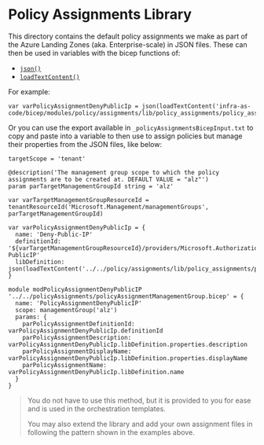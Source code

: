 # Policy Assignments Library

This directory contains the default policy assignments we make as part of the Azure Landing Zones (aka. Enterprise-scale) in JSON files. These can then be used in variables with the bicep functions of:

- [`json()`](https://docs.microsoft.com/azure/azure-resource-manager/bicep/bicep-functions-object#json)
- [`loadTextContent()`](https://docs.microsoft.com/azure/azure-resource-manager/bicep/bicep-functions-files#loadtextcontent)

For example:

```bicep
var varPolicyAssignmentDenyPublicIp = json(loadTextContent('infra-as-code/bicep/modules/policy/assignments/lib/policy_assignments/policy_assignment_es_deny_public_ip.tmpl.json'))
```

Or you can use the export available in `_policyAssignmentsBicepInput.txt` to copy and paste into a variable to then use to assign policies but manage their properties from the JSON files, like below:

```bicep
targetScope = 'tenant'

@description('The management group scope to which the policy assignments are to be created at. DEFAULT VALUE = "alz"')
param parTargetManagementGroupId string = 'alz'

var varTargetManagementGroupResourceId = tenantResourceId('Microsoft.Management/managementGroups', parTargetManagementGroupId)

var varPolicyAssignmentDenyPublicIp = {
  name: 'Deny-Public-IP'
  definitionId: '${varTargetManagementGroupResourceId}/providers/Microsoft.Authorization/policyDefinitions/Deny-PublicIP'
  libDefinition: json(loadTextContent('../../policy/assignments/lib/policy_assignments/policy_assignment_es_deny_public_ip.tmpl.json'))
}

module modPolicyAssignmentDenyPublicIP '../../policyAssignments/policyAssignmentManagementGroup.bicep' = {
  name: 'PolicyAssignmentDenyPublicIP'
  scope: managementGroup('alz')
  params: {
    parPolicyAssignmentDefinitionId: varPolicyAssignmentDenyPublicIp.definitionId
    parPolicyAssignmentDescription: varPolicyAssignmentDenyPublicIp.libDefinition.properties.description
    parPolicyAssignmentDisplayName: varPolicyAssignmentDenyPublicIp.libDefinition.properties.displayName
    parPolicyAssignmentName: varPolicyAssignmentDenyPublicIp.libDefinition.name
  }
}
```

> You do not have to use this method, but it is provided to you for ease and is used in the orchestration templates.
>
> You may also extend the library and add your own assignment files in following the pattern shown in the examples above.
